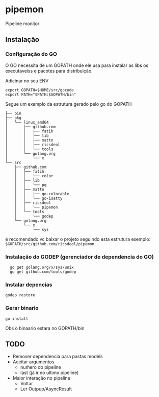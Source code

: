 # pipemon

Pipeline monitor

## Instalação

### Configuração do GO
O GO necessita de um GOPATH onde ele usa para instalar as libs os executaveiss e pacotes para distribuição.

Adicinar no seu ENV
```
export GOPATH=$HOME/src/gocode
export PATH="$PATH:$GOPATH/bin"
```

Segue um exemplo da estrutura gerado pelo go do GOPATH
```
├── bin
├── pkg
│   └── linux_amd64
│       ├── github.com
│       │   ├── fatih
│       │   ├── lib
│       │   ├── mattn
│       │   ├── ricsdeol
│       │   └── tools
│       └── golang.org
│           └── x
└── src
    ├── github.com
    │   ├── fatih
    │   │   └── color
    │   ├── lib
    │   │   └── pq
    │   ├── mattn
    │   │   ├── go-colorable
    │   │   └── go-isatty
    │   ├── ricsdeol
    │   │   └── pipemon
    │   └── tools
    │       └── godep
    └── golang.org
        └── x
            └── sys
```
é recomendado vc baixar o projeto seguindo esta estrutura exemplo:
`$GOPATH/src/github.com/ricsdeol/pipemon`

### Instalação do GODEP (gerenciador de dependencia do GO)

```
  go get golang.org/x/sys/unix
  go get github.com/tools/godep
```

### Instalar depencias

`godep restore`

### Gerar binario

`go install`

Obs o binaario estara no GOPATH/bin


###

## TODO

  - Remover dependencia para pastas models
  - Aceitar argumentos
    - nuḿero do pipeline
    - last (já ir no ultimo pipeline)
  - Maior interação no pipeline
    - Voltar
    - Ler Outpup/AsyncResult
